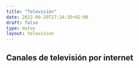 ```yaml
---
title: "Televisión"
date: 2022-09-29T17:24:35+02:00
draft: false
type: datos
layout: television
---
```


## Canales de televisión por internet

